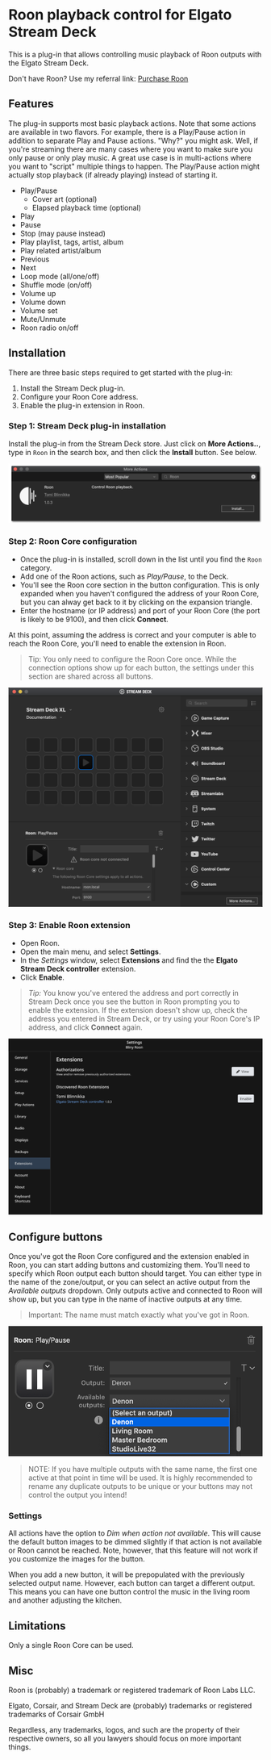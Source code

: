 # Roon playback control for Elgato Stream Deck
This is a plug-in that allows controlling music playback of Roon outputs with the Elgato Stream Deck.

Don't have Roon? Use my referral link: [Purchase Roon](https://roonlabs.com/r/flf4BxfNwEagR1t5ZBqYUA)

## Features
The plug-in supports most basic playback actions. Note that some actions are available in two flavors. For example, there is a Play/Pause action in addition to separate Play and Pause actions. "Why?" you might ask. Well, if you're streaming there are many cases where you want to make sure you only pause or only play music. A great use case is in multi-actions where you want to "script" multiple things to happen. The Play/Pause action might actually stop playback (if already playing) instead of starting it.

- Play/Pause
  - Cover art (optional)
  - Elapsed playback time (optional)
- Play
- Pause
- Stop (may pause instead)
- Play playlist, tags, artist, album
- Play related artist/album
- Previous
- Next
- Loop mode (all/one/off)
- Shuffle mode (on/off)
- Volume up
- Volume down
- Volume set
- Mute/Unmute
- Roon radio on/off

## Installation
There are three basic steps required to get started with the plug-in:
1. Install the Stream Deck plug-in.
2. Configure your Roon Core address.
3. Enable the plug-in extension in Roon.

### Step 1: Stream Deck plug-in installation
Install the plug-in from the Stream Deck store. Just click on **More Actions..**, type in `Roon` in the search box, and then click the **Install** button. See below.

![Search and install](images/search-install.png)

### Step 2: Roon Core configuration
- Once the plug-in is installed, scroll down in the list until you find the `Roon` category.
- Add one of the Roon actions, such as _Play/Pause_, to the Deck.
- You'll see the Roon core section in the button configuration. This is only expanded when you haven't configured the address of your Roon Core, but you can alway get back to it by clicking on the expansion triangle.
- Enter the hostname (or IP address) and port of your Roon Core (the port is likely to be 9100), and then click **Connect**.

At this point, assuming the address is correct and your computer is able to reach the Roon Core, you'll need to enable the extension in Roon.

> Tip: You only need to configure the Roon Core once. While the connection options show up for each button, the settings under this section are shared across all buttons.

![Configure Roon Core](images/configure-roon-core.png)

### Step 3: Enable Roon extension
- Open Roon.
- Open the main menu, and select **Settings**.
- In the _Settings_ window, select **Extensions** and find the the **Elgato Stream Deck controller** extension.
- Click **Enable**.

> _Tip:_ You know you've entered the address and port correctly in Stream Deck once you see the button in Roon prompting you to enable the extension. If the extension doesn't show up, check the address you entered in Stream Deck, or try using your Roon Core's IP address, and click **Connect** again.

![Enable Roon extension](images/enable-roon-extension.png)

## Configure buttons
Once you've got the Roon Core configured and the extension enabled in Roon, you can start adding buttons and customizing them. You'll need to specify which Roon output each button should target. You can either type in the name of the zone/output, or you can select an active output from the _Available outputs_ dropdown. Only outputs active and connected to Roon will show up, but you can type in the name of inactive outputs at any time.

> Important: The name must match exactly what you've got in Roon.

![Output selection](images/output-selection.png)

> NOTE: If you have multiple outputs with the same name, the first one active at that point in time will be used. It is highly recommended to rename any duplicate outputs to be unique or your buttons may not control the output you intend!

### Settings
All actions have the option to _Dim when action not available_. This will cause the default button images to be dimmed slightly if that action is not available or Roon cannot be reached. Note, however, that this feature will not work if you customize the images for the button.

When you add a new button, it will be prepopulated with the previously selected output name. However, each button can target a different output. This means you can have one button control the music in the living room and another adjusting the kitchen.

## Limitations
Only a single Roon Core can be used.

## Misc
Roon is (probably) a trademark or registered trademark of Roon Labs LLC.

Elgato, Corsair, and Stream Deck are (probably) trademarks or registered trademarks of Corsair GmbH

Regardless, any trademarks, logos, and such are the property of their respective owners, so all you lawyers should focus on more important things.

